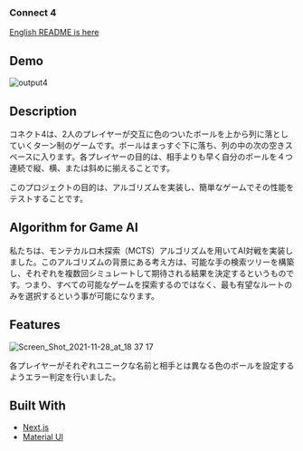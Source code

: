 ### Connect 4

[English README is here](https://github.com/TeamE-React/connect-4/blob/main/README.md)

## Demo

![output4](https://user-images.githubusercontent.com/66197642/145369246-8c00ffa9-d208-4bd7-b5e8-638a211ee43b.gif)

## Description

コネクト4は、2人のプレイヤーが交互に色のついたボールを上から列に落としていくターン制のゲームです。ボールはまっすぐ下に落ち、列の中の次の空きスペースに入ります。各プレイヤーの目的は、相手よりも早く自分のボールを４つ連続で縦、横、または斜めに揃えることです。
  
このプロジェクトの目的は、アルゴリズムを実装し、簡単なゲームでその性能をテストすることです。

## Algorithm for Game AI

私たちは、モンテカルロ木探索（MCTS）アルゴリズムを用いてAI対戦を実装しました。このアルゴリズムの背景にある考え方は、可能な手の検索ツリーを構築し、それぞれを複数回シミュレートして期待される結果を決定するというものです。つまり、すべての可能なゲームを探索するのではなく、最も有望なルートのみを選択するという事が可能になります。


## Features

![Screen_Shot_2021-11-28_at_18 37 17](https://user-images.githubusercontent.com/66197642/144708572-30865c7d-7729-42ce-8ac9-b4f158bcd5d0.png)

各プレイヤーがそれぞれユニークな名前と相手とは異なる色のボールを設定するようエラー判定を行いました。


## Built With

* [Next.js](https://nextjs.org/)
* [Material UI](https://mui.com/)

